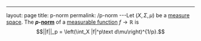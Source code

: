 ---
 layout: page
 title: p-norm
 permalink: /p-norm
---Let $(X,\Sigma,\mu)$ be a [measure space](https://defsmath.github.io/DefsMath/measure_space). The **$p$-[norm](https://defsmath.github.io/DefsMath/norm)** of a [measurable function](https://defsmath.github.io/DefsMath/measurable_function) $f \to \mathbb R$ is $$||f||_p = \left(\int_X |f|^p\text d\mu\right)^{1/p}.$$